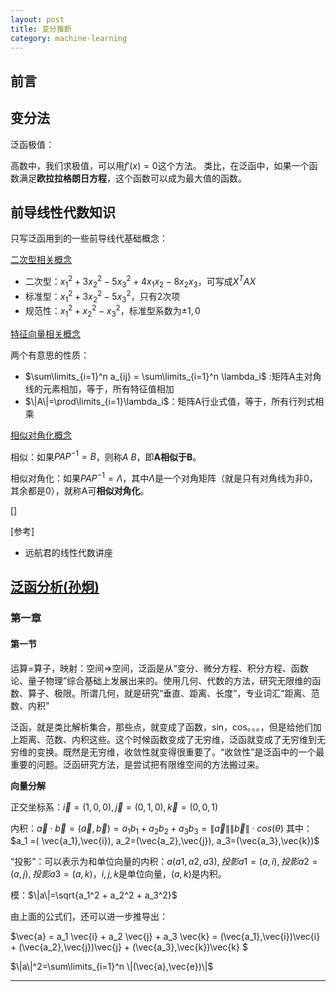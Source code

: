 ```yaml
---
layout: post
title: 变分推断
category: machine-learning
---
```


## 前言


## 变分法

泛函极值：

高数中，我们求极值，可以用$f'(x)=0$这个方法。
类比，在泛函中，如果一个函数满足**欧拉拉格朗日方程**，这个函数可以成为最大值的函数。


## 前导线性代数知识

只写泛函用到的一些前导线代基础概念：

[二次型相关概念](https://www.youtube.com/watch?v=Zrk3C26GC5E)

- 二次型：$x_1^2+3x_2^2-5x_3^2+4x_1x_2-8x_2x_3$，可写成$X^TAX$
- 标准型：$x_1^2+3x_2^2-5x_3^2$，只有2次项
- 规范性：$x_1^2+x_2^2-x_3^2$，标准型系数为$\pm1,0$

[特征向量相关概念](https://www.youtube.com/watch?v=gKbEW4LbqE4)

两个有意思的性质：

- $\sum\limits_{i=1}^n a_{ij} = \sum\limits_{i=1}^n \lambda_i$ :矩阵A主对角线的元素相加，等于，所有特征值相加
- $\|A\|=\prod\limits_{i=1}\lambda_i$：矩阵A行业式值，等于，所有行列式相乘

[相似对角化概念](https://www.bilibili.com/video/av68468820/)

相似：如果$PAP^{-1}=B$，则称$A~B$，即**A相似于B**。

相似对角化：如果$PAP^{-1}=\Lambda$，其中$\Lambda$是一个对角矩阵（就是只有对角线为非0，其余都是0），就称A可**相似对角化**。

[]

[参考]

- 远航君的线性代数讲座


## [泛函分析(孙炯)](https://www.bilibili.com/video/av20207040)

### 第一章

#### 第一节

运算=算子，映射：空间⇒空间，泛函是从“变分、微分方程、积分方程、函数论、量子物理”综合基础上发展出来的。使用几何、代数的方法，研究无限维的函数、算子、极限。所谓几何，就是研究“垂直、距离、长度”，专业词汇“距离、范数、内积”

泛函，就是类比解析集合，那些点，就变成了函数，sin，cos。。。，但是给他们加上距离、范数、内积这些。这个时候函数变成了无穷维，泛函就变成了无穷维到无穷维的变换。既然是无穷维，收敛性就变得很重要了。“收敛性”是泛函中的一个最重要的问题。泛函研究方法，是尝试把有限维空间的方法搬过来。

**向量分解**

正交坐标系：$\vec{i}=(1,0,0),\vec{j}=(0,1,0),\vec{k}=(0,0,1)$

内积：$\vec{a} \cdot \vec{b} = (\vec{a},\vec{b})  = a_1 b_1 + a_2 b_2 + a_3 b_3 = \|\vec{a}\| \|\vec{b}\| \cdot cos(\theta)$
其中：$a_1 =( \vec{a_1},\vec{i}), a_2=(\vec{a_2},\vec{j}), a_3=(\vec{a_3},\vec{k})$

“投影”：可以表示为和单位向量的内积：$a(a1,a2,a3), 投影a1=(a,i), 投影a2=(a,j), 投影a3=(a,k)$，$i,j,k$是单位向量，$(a,k)$是内积。

模：$\|a\|=\sqrt{a_1^2 + a_2^2 + a_3^2}$

由上面的公式们，还可以进一步推导出：

$\vec{a} = a_1 \vec{i} + a_2 \vec{j} + a_3 \vec{k} = (\vec{a_1},\vec{i})\vec{i} + (\vec{a_2},\vec{j})\vec{j} + (\vec{a_3},\vec{k})\vec{k} $

$\|a\|^2=\sum\limits_{i=1}^n \|(\vec{a},\vec{e})\|$

****
